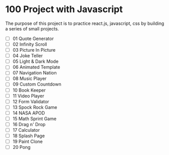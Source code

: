 # 100 Project with Javascript

The purpose of this project is to practice react.js, javascript, css by building a series of small projects.

- [ ] 01 Quote Generator
- [ ] 02 Infinity Scroll
- [ ] 03 Picture In Picture
- [ ] 04 Joke Teller
- [ ] 05 Light & Dark Mode
- [ ] 06 Animated Template
- [ ] 07 Navigation Nation
- [ ] 08 Music Player
- [ ] 09 Custom Countdown
- [ ] 10 Book Keeper
- [ ] 11 Video Player
- [ ] 12 Form Validator
- [ ] 13 Spock Rock Game
- [ ] 14 NASA APOD
- [ ] 15 Math Sprint Game
- [ ] 16 Drag n' Drop
- [ ] 17 Calculator
- [ ] 18 Splash Page
- [ ] 19 Paint Clone
- [ ] 20 Pong
